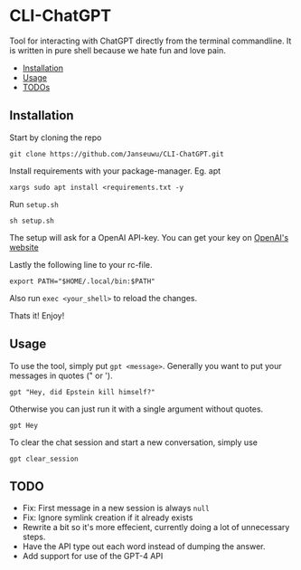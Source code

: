 # CLI-ChatGPT
Tool for interacting with ChatGPT directly from the terminal commandline. It is written in pure shell because we hate fun and love pain.

* [Installation](#installation)
* [Usage](#usage)
* [TODOs](#todo)

## Installation
Start by cloning the repo
```
git clone https://github.com/Janseuwu/CLI-ChatGPT.git
```

Install requirements with your package-manager. Eg. apt
```
xargs sudo apt install <requirements.txt -y
```

Run `setup.sh`
```
sh setup.sh
```

The setup will ask for a OpenAI API-key. You can get your key on [OpenAI's website](https://platform.openai.com/account/api-keys)

Lastly the following line to your rc-file.
```
export PATH="$HOME/.local/bin:$PATH"
```
Also run `exec <your_shell>` to reload the changes.

Thats it! Enjoy!

## Usage
To use the tool, simply put `gpt <message>`. Generally you want to put your messages in quotes (" or ').
```
gpt "Hey, did Epstein kill himself?"
```
Otherwise you can just run it with a single argument without quotes.
```
gpt Hey
```
To clear the chat session and start a new conversation, simply use
```
gpt clear_session
```

## TODO
- Fix: First message in a new session is always `null`
- Fix: Ignore symlink creation if it already exists
- Rewrite a bit so it's more effecient, currently doing a lot of unnecessary steps. 
- Have the API type out each word instead of dumping the answer.
- Add support for use of the GPT-4 API

